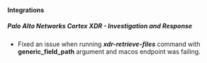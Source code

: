 
#### Integrations

##### Palo Alto Networks Cortex XDR - Investigation and Response

- Fixed an issue when running ***xdr-retrieve-files*** command with **generic_field_path** argument and macos endpoint was failing.

